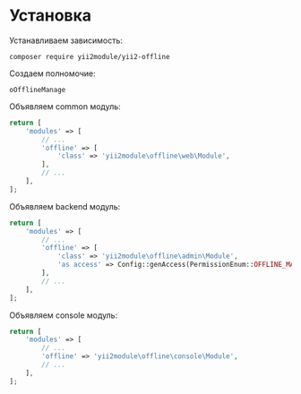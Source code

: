 Установка
===

Устанавливаем зависимость:

```
composer require yii2module/yii2-offline
```

Создаем полномочие:

```
oOfflineManage
```

Объявляем common модуль:

```php
return [
	'modules' => [
		// ...
		'offline' => [
			'class' => 'yii2module\offline\web\Module',
		],
		// ...
	],
];
```

Объявляем backend модуль:

```php
return [
	'modules' => [
		// ...
		'offline' => [
			'class' => 'yii2module\offline\admin\Module',
			'as access' => Config::genAccess(PermissionEnum::OFFLINE_MANAGE),
		],
		// ...
	],
];
```

Объявляем console модуль:

```php
return [
	'modules' => [
		// ...
		'offline' => 'yii2module\offline\console\Module',
		// ...
	],
];
```